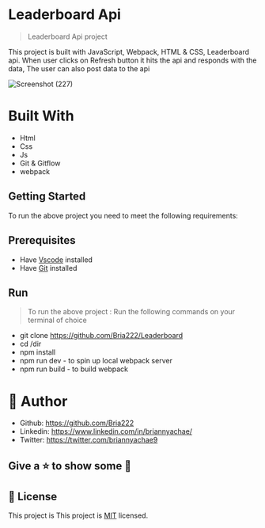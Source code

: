 # Leaderboard Api
> Leaderboard Api project

This project is built with JavaScript, Webpack, HTML & CSS, Leaderboard api.
When user clicks on Refresh button it hits the api and responds with the data, The user can also post data to the api

![Screenshot (227)](https://user-images.githubusercontent.com/64264883/168248930-96eb148b-48d3-4e51-8da4-2b74c0560791.png)




# Built With

- Html
- Css
- Js
- Git & Gitflow
- webpack 



## Getting Started
To run the above project you need to meet the following requirements:
## Prerequisites
- Have [Vscode](https://code.visualstudio.com/) installed 
- Have [Git](https://git-scm.com/) installed

## Run
> To run the above project :
> Run the following commands on your terminal of choice

- git clone <https://github.com/Bria222/Leaderboard>
- cd /dir
- npm install
- npm run dev - to spin up local webpack server
- npm run build - to build webpack
  


# 🤵 Author
- Github: https://github.com/Bria222
- Linkedin: https://www.linkedin.com/in/briannyachae/
- Twitter: https://twitter.com/briannyachae9
  
##  Give a ⭐ to show some 🤟

## 📝 License

This project is
This project is [MIT](LICENSE) licensed.
